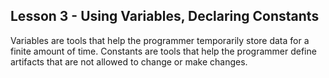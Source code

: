 ## Lesson 3 - Using Variables, Declaring Constants
Variables are tools that help the programmer temporarily store data for a finite amount of time. Constants are tools that help the programmer define artifacts that are not allowed to change or make changes.
